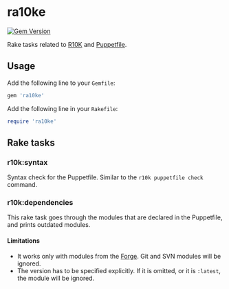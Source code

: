 ra10ke
======

[![Gem Version](https://badge.fury.io/rb/ra10ke.svg)](https://badge.fury.io/rb/ra10ke)

Rake tasks related to [R10K](https://github.com/puppetlabs/r10k) and
[Puppetfile](https://github.com/puppetlabs/r10k/blob/master/doc/puppetfile.mkd).

## Usage

Add the following line to your `Gemfile`:
```ruby
gem 'ra10ke'
```

Add the following line in your `Rakefile`:

```ruby
require 'ra10ke'
```

## Rake tasks

### r10k:syntax

Syntax check for the Puppetfile. Similar to the `r10k puppetfile check`
command.

### r10k:dependencies

This rake task goes through the modules that are declared in the Puppetfile,
and prints outdated modules.

#### Limitations

  * It works only with modules from the [Forge](https://forge.puppetlabs.com).
  Git and SVN modules will be ignored.
  * The version has to be specified explicitly. If it is omitted, or it is
  `:latest`, the module will be ignored.
